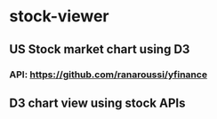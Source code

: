 # stock-viewer

## US Stock market chart using D3

### API: https://github.com/ranaroussi/yfinance
## D3 chart view using stock APIs
